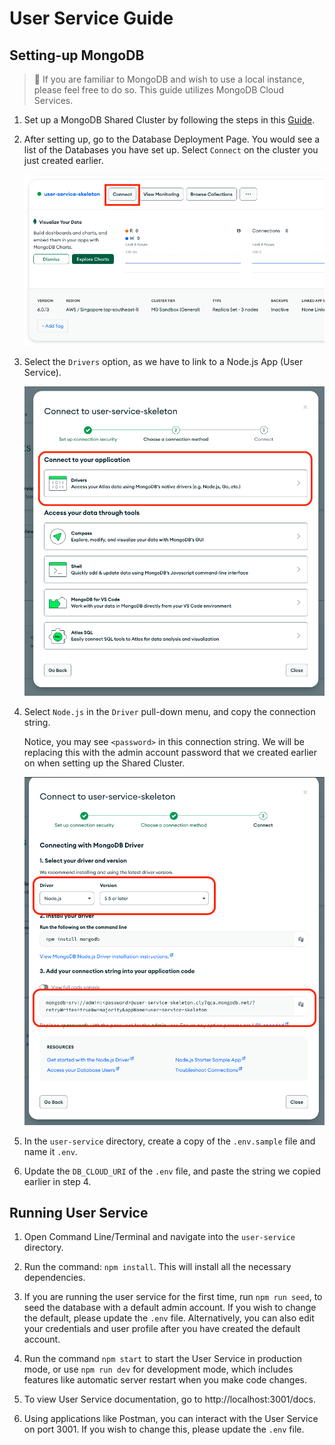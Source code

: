 # User Service Guide

## Setting-up MongoDB

> :notebook: If you are familiar to MongoDB and wish to use a local instance, please feel free to do so. This guide utilizes MongoDB Cloud Services.

1. Set up a MongoDB Shared Cluster by following the steps in this [Guide](MongoDBSetup.md).

2. After setting up, go to the Database Deployment Page. You would see a list of the Databases you have set up. Select `Connect` on the cluster you just created earlier.

   ![alt text](GuideAssets/ConnectCluster.png)

3. Select the `Drivers` option, as we have to link to a Node.js App (User Service).

   ![alt text](GuideAssets/DriverSelection.png)

4. Select `Node.js` in the `Driver` pull-down menu, and copy the connection string.

   Notice, you may see `<password>` in this connection string. We will be replacing this with the admin account password that we created earlier on when setting up the Shared Cluster.

   ![alt text](GuideAssets/ConnectionString.png)

5. In the `user-service` directory, create a copy of the `.env.sample` file and name it `.env`.

6. Update the `DB_CLOUD_URI` of the `.env` file, and paste the string we copied earlier in step 4. 

## Running User Service

1. Open Command Line/Terminal and navigate into the `user-service` directory.

2. Run the command: `npm install`. This will install all the necessary dependencies.

3. If you are running the user service for the first time, run `npm run seed`, to seed the database with a default admin account. If you wish to change the default, please update the `.env` file. Alternatively, you can also edit your credentials and user profile after you have created the default account.

4. Run the command `npm start` to start the User Service in production mode, or use `npm run dev` for development mode, which includes features like automatic server restart when you make code changes.

5. To view User Service documentation, go to http://localhost:3001/docs.

6. Using applications like Postman, you can interact with the User Service on port 3001. If you wish to change this, please update the `.env` file.
